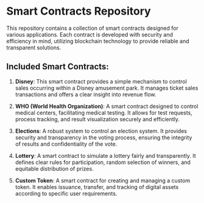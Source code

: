 # Smart Contracts Repository

This repository contains a collection of smart contracts designed for various applications. Each contract is developed with security and efficiency in mind, utilizing blockchain technology to provide reliable and transparent solutions.

## Included Smart Contracts:

1. **Disney**: This smart contract provides a simple mechanism to control sales occurring within a Disney amusement park. It manages ticket sales transactions and offers a clear insight into revenue flow.

2. **WHO (World Health Organization)**: A smart contract designed to control medical centers, facilitating medical testing. It allows for test requests, process tracking, and result visualization securely and efficiently.

3. **Elections**: A robust system to control an election system. It provides security and transparency in the voting process, ensuring the integrity of results and confidentiality of the vote.

4. **Lottery**: A smart contract to simulate a lottery fairly and transparently. It defines clear rules for participation, random selection of winners, and equitable distribution of prizes.

5. **Custom Token**: A smart contract for creating and managing a custom token. It enables issuance, transfer, and tracking of digital assets according to specific user requirements.
